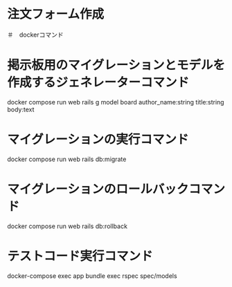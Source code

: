# 注文フォーム作成

＃　dockerコマンド

# 掲示板用のマイグレーションとモデルを作成するジェネレーターコマンド

docker compose run web rails g model board author_name:string title:string body:text

# マイグレーションの実行コマンド

docker compose run web rails db:migrate

# マイグレーションのロールバックコマンド

docker compose run web rails db:rollback

# テストコード実行コマンド
docker-compose exec app bundle exec rspec spec/models